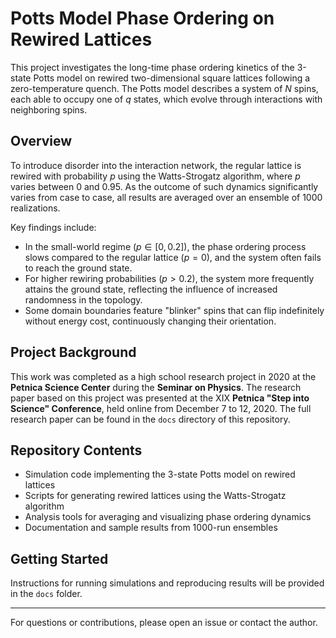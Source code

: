 # Potts Model Phase Ordering on Rewired Lattices

This project investigates the long-time phase ordering kinetics of the 3-state Potts model on rewired two-dimensional square lattices following a zero-temperature quench. The Potts model describes a system of $N$ spins, each able to occupy one of $q$ states, which evolve through interactions with neighboring spins.

## Overview

To introduce disorder into the interaction network, the regular lattice is rewired with probability $p$ using the Watts-Strogatz algorithm, where $p$ varies between 0 and 0.95. As the outcome of such dynamics significantly varies from case to case, all results are averaged over an ensemble of 1000 realizations.

Key findings include:

- In the small-world regime ($p \in [0, 0.2]$), the phase ordering process slows compared to the regular lattice ($p=0$), and the system often fails to reach the ground state.
- For higher rewiring probabilities ($p > 0.2$), the system more frequently attains the ground state, reflecting the influence of increased randomness in the topology.
- Some domain boundaries feature "blinker" spins that can flip indefinitely without energy cost, continuously changing their orientation.

## Project Background

This work was completed as a high school research project in 2020 at the **Petnica Science Center** during the **Seminar on Physics**. The research paper based on this project was presented at the XIX **Petnica "Step into Science" Conference**, held online from December 7 to 12, 2020. The full research paper can be found in the `docs` directory of this repository.

## Repository Contents

- Simulation code implementing the 3-state Potts model on rewired lattices
- Scripts for generating rewired lattices using the Watts-Strogatz algorithm
- Analysis tools for averaging and visualizing phase ordering dynamics
- Documentation and sample results from 1000-run ensembles

## Getting Started

Instructions for running simulations and reproducing results will be provided in the `docs` folder.

---

For questions or contributions, please open an issue or contact the author.
